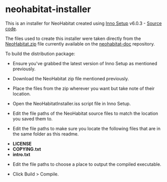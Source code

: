 # neohabitat-installer
This is an installer for NeoHabitat created using [Inno Setup](https://jrsoftware.org/isinfo.php) v6.0.3 - [Source code](https://github.com/jrsoftware/issrc/releases/tag/is-6_0_3).

The files used to create this installer were taken directly from the [NeoHabitat.zip](https://github.com/frandallfarmer/neohabitat-doc/blob/master/installers/Neohabitat.zip)  file currently available on the [neohabitat-doc](https://github.com/frandallfarmer/neohabitat-doc) repository.

To build the distribution package:

* Ensure you've grabbed the latest version of Inno Setup as mentioned previously.

* Download the NeoHabitat zip file mentioned previously.

* Place the files from the zip wherever you want but take note of their location.

* Open the NeoHabitatInstaller.iss script file in Inno Setup.

* Edit the file paths of the NeoHabitat source files to match the location you saved them to.

* Edit the file paths to make sure you locate the following files that are in the same folder as this readme.

 - **LICENSE**
 - **COPYING.txt**
 - **intro.txt**

* Edit the file paths to choose a place to output the compiled executable.

* Click Build > Compile.